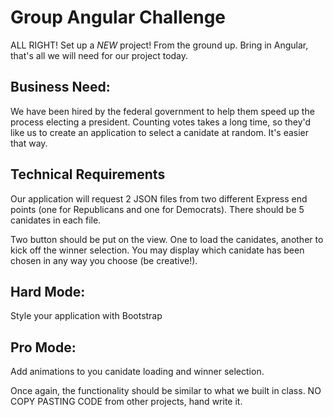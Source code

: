 # Group Angular Challenge

ALL RIGHT! Set up a *NEW* project! From the ground up.
Bring in Angular, that's all we will need for our project today.

## Business Need:
We have been hired by the federal government to help them speed up the process electing a president. Counting votes takes a long time, so they'd like us to create an application to select a canidate at random. It's easier that way.


## Technical Requirements
Our application will request 2 JSON files from two different Express end points (one for Republicans and one for Democrats). There should be 5 canidates in each file.

Two button should be put on the view. One to load the canidates, another to kick off the winner selection. You may display which canidate has been chosen in any way you choose (be creative!).

## Hard Mode:
Style your application with Bootstrap

## Pro Mode:
Add animations to you canidate loading and winner selection.

Once again, the functionality should be similar to what we built in class. NO COPY PASTING CODE from other projects, hand write it.
